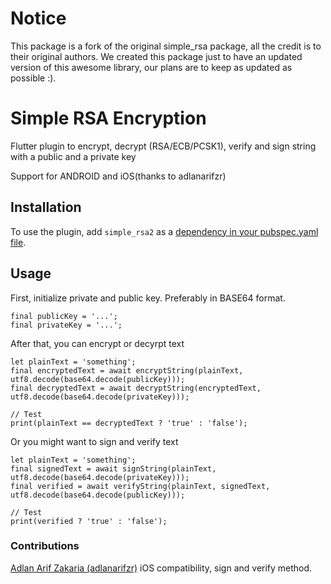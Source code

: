 # Notice
This package is a fork of the original simple_rsa package, all the credit is to their original authors.
We created this package just to have an updated version of this awesome library, our plans are to
keep as updated as possible :).

# Simple RSA Encryption
Flutter plugin to encrypt, decrypt (RSA/ECB/PCSK1), verify and sign string with a public and a private key

Support for ANDROID and iOS(thanks to adlanarifzr)

## Installation

To use the plugin, add `simple_rsa2` as a
[dependency in your pubspec.yaml file](https://flutter.io/platform-plugins/).

## Usage

First, initialize private and public key. Preferably in BASE64 format.

```
final publicKey = '...';
final privateKey = '...';
```

After that, you can encrypt or decyrpt text

```
let plainText = 'something';
final encryptedText = await encryptString(plainText, utf8.decode(base64.decode(publicKey)));
final decryptedText = await decryptString(encryptedText, utf8.decode(base64.decode(privateKey)));

// Test
print(plainText == decryptedText ? 'true' : 'false');
```

Or you might want to sign and verify text

```
let plainText = 'something';
final signedText = await signString(plainText, utf8.decode(base64.decode(privateKey)));
final verified = await verifyString(plainText, signedText, utf8.decode(base64.decode(publicKey)));

// Test
print(verified ? 'true' : 'false');
```

### Contributions
[Adlan Arif Zakaria (adlanarifzr)](https://github.com/adlanarifzr) iOS compatibility, sign and verify method.
